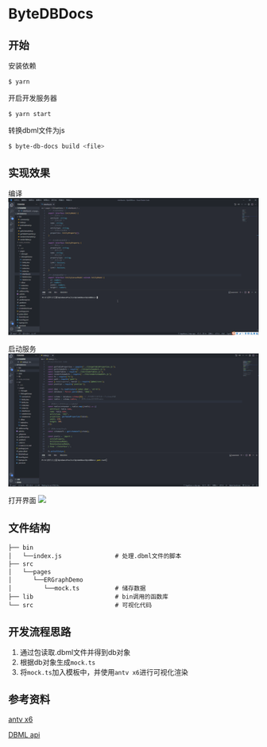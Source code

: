 # ByteDBDocs

## 开始

安装依赖

```bash
$ yarn
```

开启开发服务器

```bash
$ yarn start
```

转换dbml文件为js

```bash
$ byte-db-docs build <file>
```

## 实现效果
编译
![](./source/image1.gif)

启动服务
![](./source/image2.gif)

打开界面
![](./source/image3.gif)

## 文件结构

```
├── bin
│   └──index.js               # 处理.dbml文件的脚本
├── src
│   └──pages
│      └──ERGraphDemo
│         └──mock.ts          # 储存数据
├── lib                       # bin调用的函数库
└── src                       # 可视化代码
```

## 开发流程思路

1. 通过包读取.dbml文件并得到db对象
2. 根据db对象生成`mock.ts`
3. 将`mock.ts`加入模板中，并使用`antv x6`进行可视化渲染

## 参考资料

[antv x6](https://x6.antv.vision/zh/docs/tutorial/about)

[DBML api](https://www.dbml.org/js-module/#api)
